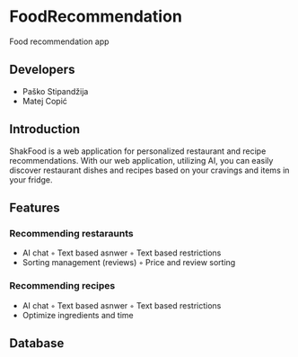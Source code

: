 # FoodRecommendation
Food recommendation app

## Developers
- Paško Stipandžija
- Matej Copić

## Introduction
ShakFood is a web application for personalized restaurant and recipe recommendations.
With our web application, utilizing AI, you can easily discover restaurant dishes and recipes based on your cravings and items in your fridge.

## Features

### Recommending restaraunts
  - AI chat 
      &#x25E6; Text based asnwer
      &#x25E6; Text based restrictions
  - Sorting management (reviews)
      &#x25E6; Price and review sorting
### Recommending recipes
  - AI chat
      &#x25E6; Text based asnwer
      &#x25E6; Text based restrictions
  - Optimize ingredients and time

## Database

